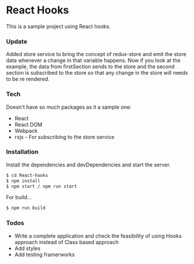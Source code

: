 # React Hooks

This is a sample project using React hooks.

### Update

Added store service to bring the concept of redux-store and emit the store data whenever a change in that variable happens.
Now if you look at the example, the data from firstSection sends to the store and the second section is subscribed to the store so that any change in the store will needs to be re rendered.

### Tech

Doesn't have so much packages as it a sample one:

* React
* React DOM
* Webpack
* rxjs - For subscribing to the store service

### Installation

Install the dependencies and devDependencies and start the server.

```sh
$ cd React-hooks
$ npm install
$ npm start / npm run start
```

For build...

```sh
$ npm run build
```
### Todos

 - Write a complete application and check the feasibility of using Hooks approach instead of Class based approach
 - Add styles
 - Add testing framerworks


